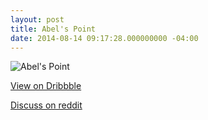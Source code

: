 ```yaml
---
layout: post
title: Abel's Point
date: 2014-08-14 09:17:28.000000000 -04:00
---
```

![Abel's Point](/content/images/2014/Aug/island.gif)

[View on Dribbble](https://dribbble.com/shots/1683907-Abel-s-Point)

[Discuss on reddit](http://www.reddit.com/r/indiegaming)

